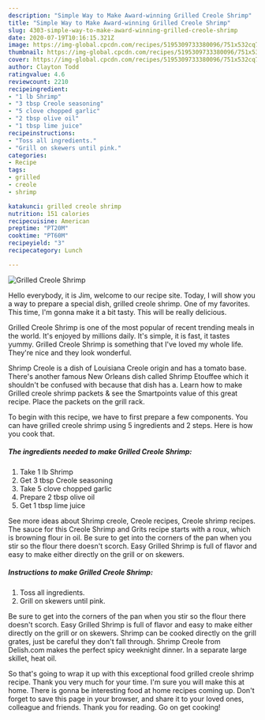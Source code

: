 ```yaml
---
description: "Simple Way to Make Award-winning Grilled Creole Shrimp"
title: "Simple Way to Make Award-winning Grilled Creole Shrimp"
slug: 4303-simple-way-to-make-award-winning-grilled-creole-shrimp
date: 2020-07-19T10:16:15.321Z
image: https://img-global.cpcdn.com/recipes/5195309733380096/751x532cq70/grilled-creole-shrimp-recipe-main-photo.jpg
thumbnail: https://img-global.cpcdn.com/recipes/5195309733380096/751x532cq70/grilled-creole-shrimp-recipe-main-photo.jpg
cover: https://img-global.cpcdn.com/recipes/5195309733380096/751x532cq70/grilled-creole-shrimp-recipe-main-photo.jpg
author: Clayton Todd
ratingvalue: 4.6
reviewcount: 2210
recipeingredient:
- "1 lb Shrimp"
- "3 tbsp Creole seasoning"
- "5 clove chopped garlic"
- "2 tbsp olive oil"
- "1 tbsp lime juice"
recipeinstructions:
- "Toss all ingredients."
- "Grill on skewers until pink."
categories:
- Recipe
tags:
- grilled
- creole
- shrimp

katakunci: grilled creole shrimp 
nutrition: 151 calories
recipecuisine: American
preptime: "PT20M"
cooktime: "PT60M"
recipeyield: "3"
recipecategory: Lunch

---
```



![Grilled Creole Shrimp](https://img-global.cpcdn.com/recipes/5195309733380096/751x532cq70/grilled-creole-shrimp-recipe-main-photo.jpg)

Hello everybody, it is Jim, welcome to our recipe site. Today, I will show you a way to prepare a special dish, grilled creole shrimp. One of my favorites. This time, I'm gonna make it a bit tasty. This will be really delicious.

Grilled Creole Shrimp is one of the most popular of recent trending meals in the world. It's enjoyed by millions daily. It's simple, it is fast, it tastes yummy. Grilled Creole Shrimp is something that I've loved my whole life. They're nice and they look wonderful.

Shrimp Creole is a dish of Louisiana Creole origin and has a tomato base. There&#39;s another famous New Orleans dish called Shrimp Etouffee which it shouldn&#39;t be confused with because that dish has a. Learn how to make Grilled creole shrimp packets &amp; see the Smartpoints value of this great recipe. Place the packets on the grill rack.


To begin with this recipe, we have to first prepare a few components. You can have grilled creole shrimp using 5 ingredients and 2 steps. Here is how you cook that.

<!--inarticleads1-->

##### The ingredients needed to make Grilled Creole Shrimp:

1. Take 1 lb Shrimp
1. Get 3 tbsp Creole seasoning
1. Take 5 clove chopped garlic
1. Prepare 2 tbsp olive oil
1. Get 1 tbsp lime juice


See more ideas about Shrimp creole, Creole recipes, Creole shrimp recipes. The sauce for this Creole Shrimp and Grits recipe starts with a roux, which is browning flour in oil. Be sure to get into the corners of the pan when you stir so the flour there doesn&#39;t scorch. Easy Grilled Shrimp is full of flavor and easy to make either directly on the grill or on skewers. 

<!--inarticleads2-->

##### Instructions to make Grilled Creole Shrimp:

1. Toss all ingredients.
1. Grill on skewers until pink.


Be sure to get into the corners of the pan when you stir so the flour there doesn&#39;t scorch. Easy Grilled Shrimp is full of flavor and easy to make either directly on the grill or on skewers. Shrimp can be cooked directly on the grill grates, just be careful they don&#39;t fall through. Shrimp Creole from Delish.com makes the perfect spicy weeknight dinner. In a separate large skillet, heat oil. 

So that's going to wrap it up with this exceptional food grilled creole shrimp recipe. Thank you very much for your time. I'm sure you will make this at home. There is gonna be interesting food at home recipes coming up. Don't forget to save this page in your browser, and share it to your loved ones, colleague and friends. Thank you for reading. Go on get cooking!
